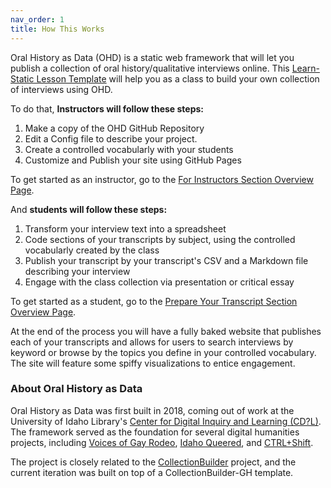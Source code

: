 ```yaml
---
nav_order: 1
title: How This Works
---
```


Oral History as Data (OHD) is a static web framework that will let you publish a collection of oral history/qualitative interviews online. This [Learn-Static Lesson Template](https://github.com/learn-static) will help you as a class to build your own collection of interviews using OHD. 

To do that, **Instructors will follow these steps:** 

1. Make a copy of the OHD GitHub Repository
2. Edit a Config file to describe your project.
3. Create a controlled vocabularly with your students
4. Customize and Publish your site using GitHub Pages 

To get started as an instructor, go to the [For Instructors Section Overview Page](instructor/overview.html). 

And **students will follow these steps:** 

1. Transform your interview text into a spreadsheet 
2. Code sections of your transcripts by subject, using the controlled vocabularly created by the class
3. Publish your transcript by your transcript's CSV and a Markdown file describing your interview
4. Engage with the class collection via presentation or critical essay

To get started as a student, go to the [Prepare Your Transcript Section Overview Page](prepare/overview.html). 


At the end of the process you will have a fully baked website that publishes each of your transcripts and allows for users to search interviews by keyword or browse by the topics you define in your controlled vocabulary. The site will feature some spiffy visualizations to entice engagement. 

### About Oral History as Data

Oral History as Data was first built in 2018, coming out of work at the University of Idaho Library's [Center for Digital Inquiry and Learning (CD?L)](https://cdil.lib.uidaho.edu/). 
The framework served as the foundation for several digital humanities projects, including [Voices of Gay Rodeo](https://www.voicesofgayrodeo.com/), [Idaho Queered](https://www.lib.uidaho.edu/queered/), and [CTRL+Shift](https://ctrl-shift.org/). 

The project is closely related to the [CollectionBuilder](https://collectionbuilder.github.io/) project, and the current iteration was built on top of a CollectionBuilder-GH template. 



